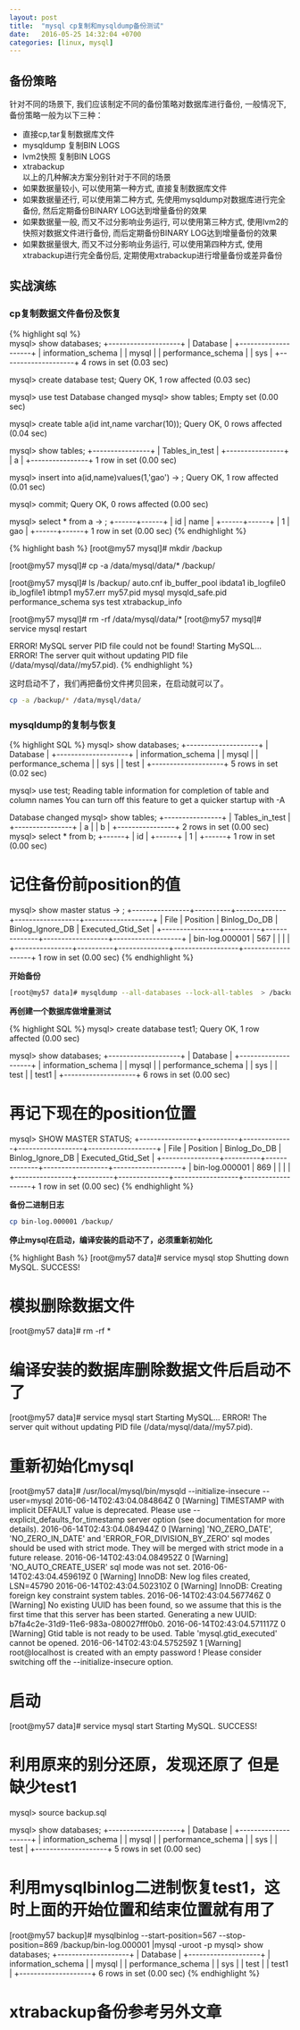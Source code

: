 ```yaml
---
layout: post
title:  "mysql cp复制和mysqldump备份测试"
date:   2016-05-25 14:32:04 +0700
categories: [linux, mysql]
---
```


## 备份策略

针对不同的场景下, 我们应该制定不同的备份策略对数据库进行备份, 一般情况下, 备份策略一般为以下三种：  


- 直接cp,tar复制数据库文件  
- mysqldump 复制BIN LOGS  
- lvm2快照 复制BIN LOGS
- xtrabackup  
以上的几种解决方案分别针对于不同的场景
- 如果数据量较小, 可以使用第一种方式, 直接复制数据库文件  
- 如果数据量还行, 可以使用第二种方式, 先使用mysqldump对数据库进行完全备份, 然后定期备份BINARY LOG达到增量备份的效果  
- 如果数据量一般, 而又不过分影响业务运行, 可以使用第三种方式, 使用lvm2的快照对数据文件进行备份, 而后定期备份BINARY LOG达到增量备份的效果  
- 如果数据量很大, 而又不过分影响业务运行, 可以使用第四种方式, 使用xtrabackup进行完全备份后, 定期使用xtrabackup进行增量备份或差异备份  
 
## 实战演练
### cp复制数据文件备份及恢复

{% highlight sql %}  
mysql> show databases;
+--------------------+
| Database           |
+--------------------+
| information_schema |
| mysql              |
| performance_schema |
| sys                |
+--------------------+
4 rows in set (0.03 sec)

mysql> create database test;
Query OK, 1 row affected (0.03 sec)

mysql> use test
Database changed
mysql> show tables;
Empty set (0.00 sec)

mysql> create table a(id int,name varchar(10));
Query OK, 0 rows affected (0.04 sec)

mysql> show tables;
+----------------+
| Tables_in_test |
+----------------+
| a              |
+----------------+
1 row in set (0.00 sec)

mysql> insert into a(id,name)values(1,'gao')
    -> ;
Query OK, 1 row affected (0.01 sec)

mysql> commit;
Query OK, 0 rows affected (0.00 sec)

mysql> select * from a
    -> ;
+------+------+
| id   | name |
+------+------+
|    1 | gao  |
+------+------+
1 row in set (0.00 sec)
{% endhighlight %}

{% highlight bash %} 
[root@my57 mysql]# mkdir /backup

[root@my57 mysql]# cp -a /data/mysql/data/* /backup/

[root@my57 mysql]# ls /backup/
auto.cnf  ib_buffer_pool  ibdata1  ib_logfile0  ib_logfile1  ibtmp1  my57.err  my57.pid  mysql  mysqld_safe.pid  performance_schema  sys  test  xtrabackup_info

[root@my57 mysql]# rm -rf /data/mysql/data/*
[root@my57 mysql]# service mysql restart

 ERROR! MySQL server PID file could not be found!
Starting MySQL... ERROR! The server quit without updating PID file (/data/mysql/data//my57.pid).
{% endhighlight %}

这时启动不了，我们再把备份文件拷贝回来，在启动就可以了。

```Bash
cp -a /backup/* /data/mysql/data/
```

### mysqldump的复制与恢复

{% highlight SQL %}
mysql> show databases;
+--------------------+
| Database           |
+--------------------+
| information_schema |
| mysql              |
| performance_schema |
| sys                |
| test               |
+--------------------+
5 rows in set (0.02 sec)

mysql> use test;
Reading table information for completion of table and column names
You can turn off this feature to get a quicker startup with -A

Database changed
mysql> show tables;
+----------------+
| Tables_in_test |
+----------------+
| a              |
| b              |
+----------------+
2 rows in set (0.00 sec)
mysql> select * from b;
+------+
| id   |
+------+
|    1 |
+------+
1 row in set (0.00 sec)

# 记住备份前position的值
mysql> show master status
    -> ;
+----------------+----------+--------------+------------------+-------------------+
| File           | Position | Binlog_Do_DB | Binlog_Ignore_DB | Executed_Gtid_Set |
+----------------+----------+--------------+------------------+-------------------+
| bin-log.000001 |      567 |              |                  |                   |
+----------------+----------+--------------+------------------+-------------------+
1 row in set (0.00 sec)
{% endhighlight %}

**开始备份**

```Bash
[root@my57 data]# mysqldump --all-databases --lock-all-tables  > /backup/backup.sql
```

**再创建一个数据库做增量测试**

{% highlight SQL %}
mysql> create database test1;
Query OK, 1 row affected (0.00 sec)

mysql> show databases;
+--------------------+
| Database           |
+--------------------+
| information_schema |
| mysql              |
| performance_schema |
| sys                |
| test               |
| test1              |
+--------------------+
6 rows in set (0.00 sec)

# 再记下现在的position位置
mysql> SHOW MASTER STATUS;
+----------------+----------+--------------+------------------+-------------------+
| File           | Position | Binlog_Do_DB | Binlog_Ignore_DB | Executed_Gtid_Set |
+----------------+----------+--------------+------------------+-------------------+
| bin-log.000001 |      869 |              |                  |                   |
+----------------+----------+--------------+------------------+-------------------+
1 row in set (0.00 sec)
{% endhighlight %}

**备份二进制日志**

```Bash
cp bin-log.000001 /backup/
```

**停止mysql在启动，编译安装的启动不了，必须重新初始化**

{% highlight Bash %}
[root@my57 data]# service mysql stop
Shutting down MySQL. SUCCESS! 

# 模拟删除数据文件
[root@my57 data]# rm -rf *

# 编译安装的数据库删除数据文件后启动不了
[root@my57 data]# service mysql start
Starting MySQL... ERROR! The server quit without updating PID file (/data/mysql/data//my57.pid).

# 重新初始化mysql
[root@my57 data]# /usr/local/mysql/bin/mysqld --initialize-insecure --user=mysql
2016-06-14T02:43:04.084864Z 0 [Warning] TIMESTAMP with implicit DEFAULT value is deprecated. Please use --explicit_defaults_for_timestamp server option (see documentation for more details).
2016-06-14T02:43:04.084944Z 0 [Warning] 'NO_ZERO_DATE', 'NO_ZERO_IN_DATE' and 'ERROR_FOR_DIVISION_BY_ZERO' sql modes should be used with strict mode. They will be merged with strict mode in a future release.
2016-06-14T02:43:04.084952Z 0 [Warning] 'NO_AUTO_CREATE_USER' sql mode was not set.
2016-06-14T02:43:04.459619Z 0 [Warning] InnoDB: New log files created, LSN=45790
2016-06-14T02:43:04.502310Z 0 [Warning] InnoDB: Creating foreign key constraint system tables.
2016-06-14T02:43:04.567746Z 0 [Warning] No existing UUID has been found, so we assume that this is the first time that this server has been started. Generating a new UUID: b7fa4c2e-31d9-11e6-983a-080027fff0b0.
2016-06-14T02:43:04.571117Z 0 [Warning] Gtid table is not ready to be used. Table 'mysql.gtid_executed' cannot be opened.
2016-06-14T02:43:04.575259Z 1 [Warning] root@localhost is created with an empty password ! Please consider switching off the --initialize-insecure option.

# 启动
[root@my57 data]# service mysql start
Starting MySQL. SUCCESS! 

# 利用原来的别分还原，发现还原了 但是缺少test1
mysql> source backup.sql

mysql> show databases;
+--------------------+
| Database           |
+--------------------+
| information_schema |
| mysql              |
| performance_schema |
| sys                |
| test               |
+--------------------+
5 rows in set (0.00 sec)

# 利用mysqlbinlog二进制恢复test1，这时上面的开始位置和结束位置就有用了
[root@my57 backup]# mysqlbinlog --start-position=567 --stop-position=869 /backup/bin-log.000001 |mysql -uroot -p
mysql> show databases;
+--------------------+
| Database           |
+--------------------+
| information_schema |
| mysql              |
| performance_schema |
| sys                |
| test               |
| test1              |
+--------------------+
6 rows in set (0.00 sec)
{% endhighlight %}

# xtrabackup备份参考另外文章

